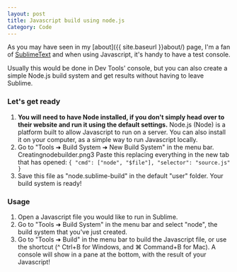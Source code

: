 ```yaml
---
layout: post
title: Javascript build using node.js
Category: Code
---
```


As you may have seen in my [about]({{ site.baseurl }}about/) page, I'm a fan of [SublimeText](http://www.sublimetext.com/3) and when using Javascript, it's handy to have a test console.

Usually this would be done in Dev Tools' console, but you can also create a simple Node.js build system and get results without having to leave Sublime.

### Let's get ready

1. **You will need to have Node installed, if you don't simply head over to their website and run it using the default settings.**
Node.js (Node) is a platform built to allow Javascript to run on a server. You can also install it on your computer, as a simple way to run Javascript locally.
2. Go to "Tools ➜ Build System ➜ New Build System" in the menu bar.
Creatingnodebuilder.png3
Paste this replacing everything in the new tab that has opened: 
`{
"cmd": ["node", "$file"],
"selector": "source.js"
}`
3. Save this file as "node.sublime-build" in the default "user" folder. Your build system is ready!

### Usage

1. Open a Javascript file you would like to run in Sublime.
2. Go to "Tools ➜ Build System" in the menu bar and select "node", the build system that you've just created.
3. Go to "Tools ➜ Build" in the menu bar to build the Javascript file, or use the shortcut (^ Ctrl+B for Windows, and ⌘ Command+B for Mac). A console will show in a pane at the bottom, with the result of your Javascript!
